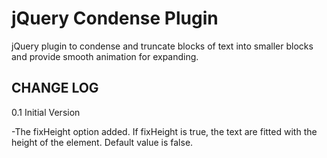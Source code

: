 jQuery Condense Plugin
======================

jQuery plugin to condense and truncate blocks of text into smaller blocks and provide smooth animation for expanding.



CHANGE LOG
----------

0.1 Initial Version

 -The fixHeight option added. 
   If fixHeight is true, the text are fitted with the height of the element. Default value is false.
